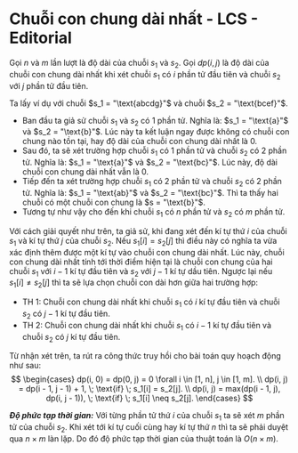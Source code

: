 # Chuỗi con chung dài nhất - LCS - Editorial

Gọi $n$ và $m$ lần lượt là độ dài của chuỗi $s_1$ và $s_2$. Gọi $dp(i, j)$ là độ dài của chuỗi con chung dài nhất khi xét chuỗi $s_1$ có $i$ phần tử đầu tiên và chuỗi $s_2$ với $j$ phần tử đầu tiên.

Ta lấy ví dụ với chuỗi $s_1 = "\text{abcdg}"$ và chuỗi $s_2 = "\text{bcef}"$.
- Ban đầu ta giả sử chuỗi $s_1$ và $s_2$ có $1$ phần tử. Nghĩa là: $s_1 = "\text{a}"$ và $s_2 = "\text{b}"$. Lúc này ta kết luận ngay được không có chuỗi con chung nào tồn tại, hay độ dài của chuỗi con chung dài nhất là $0$.
- Sau đó, ta sẽ xét trường hợp chuỗi $s_1$ có $1$ phần tử và chuỗi $s_2$ có $2$ phần tử. Nghĩa là: $s_1 = "\text{a}"$ và $s_2 = "\text{bc}"$. Lúc này, độ dài chuỗi con chung dài nhất vẫn là $0$.
- Tiếp đến ta xét trường hợp chuỗi $s_1$ có $2$ phần tử và chuỗi $s_2$ có $2$ phần tử. Nghĩa là: $s_1 = "\text{ab}"$ và $s_2 = "\text{bc}"$. Thì ta thấy hai chuỗi có một chuỗi con chung là $s = "\text{b}"$.
- Tương tự như vậy cho đến khi chuỗi $s_1$ có $n$ phần tử và $s_2$ có $m$ phần tử. 

Với cách giải quyết như trên, ta giả sử, khi đang xét đến kí tự thứ $i$ của chuỗi $s_1$ và kí tự thứ $j$ của chuỗi $s_2$. Nếu $s_1[i] = s_2[j]$ thì điều này có nghĩa ta vừa xác định thêm được một kí tự vào chuỗi con chung dài nhất. Lúc này, chuỗi con chung dài nhất tính tới thời điểm hiện tại là chuỗi con chung của hai chuỗi $s_1$ với $i - 1$ kí tự đầu tiên và $s_2$ với $j - 1$ kí tự dầu tiên. Ngược lại nếu $s_1[i] \neq s_2[j]$ thì ta sẽ lựa chọn chuỗi con dài hơn giữa hai trường hợp:
- TH $1$: Chuỗi con chung dài nhất khi chuỗi $s_1$ có $i$ kí tự đầu tiên và chuỗi $s_2$ có $j - 1$ kí tự đầu tiên.
- TH $2$: Chuỗi con chung dài nhất khi chuỗi $s_1$ có $i - 1$ kí tự đầu tiên và chuỗi $s_2$ có $j$ kí tự đầu tiên.

Từ nhận xét trên, ta rút ra công thức truy hồi cho bài toán quy hoạch động như sau:
$$
\begin{cases}
dp(i, 0) = dp(0, j) = 0 \forall i \in [1, n], j \in [1, m]. \\
dp(i, j) = dp(i - 1, j - 1) + 1, \; \text{if} \; s_1[i] = s_2[j]. \\
dp(i, j) = max(dp(i - 1, j), dp(i, j - 1)), \; \text{if} \; s_1[i] \neq s_2[j].
\end{cases}
$$

***Độ phức tạp thời gian:*** Với từng phần tử thứ $i$ của chuỗi $s_1$ ta sẽ xét $m$ phần tử của chuỗi $s_2$. Khi xét tới kí tự cuối cùng hay kí tự thứ $n$ thì ta sẽ phải duyệt qua $n \times m$ làn lặp. Do đó độ phức tạp thời gian của thuật toán là $O(n \times m)$.

